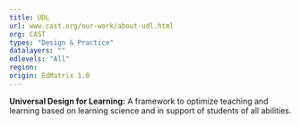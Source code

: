 ```yaml
---
title: UDL
url: www.cast.org/our-work/about-udl.html
org: CAST
types: "Design & Practice"
datalayers: ""
edlevels: "All"
region:
origin: EdMatrix 1.0
---
```

**Universal Design for Learning:** A framework to optimize teaching and learning based on learning science and in support of students of all abilities.
